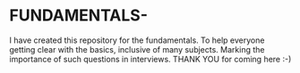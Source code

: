 # FUNDAMENTALS-
I have created this repository for the fundamentals.
To help everyone getting clear with the basics, inclusive of many subjects.
Marking the importance of such questions in interviews.
THANK YOU for coming here :-)
